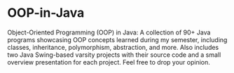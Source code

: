 # OOP-in-Java


Object-Oriented Programming (OOP) in Java: A collection of 90+ Java programs showcasing OOP concepts learned during my semester, including classes, inheritance, polymorphism, abstraction, and more. Also includes two Java Swing-based varsity projects with their source code and a small overview presentation for each project.
Feel free to drop your opinion.
